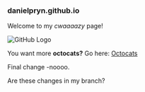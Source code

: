 ### danielpryn.github.io

Welcome to my *cwaaaazy* page!

![GitHub Logo](https://octodex.github.com/images/daftpunktocat-thomas.gif)

You want more **octocats?**
Go here: [Octocats](https://octodex.github.com/)

Final change
-noooo.

Are these changes in my branch?
